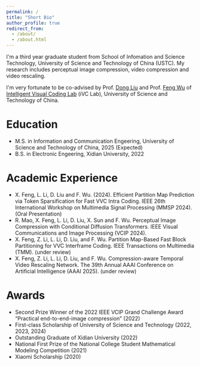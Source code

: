 ```yaml
---
permalink: /
title: "Short Bio"
author_profile: true
redirect_from: 
  - /about/
  - /about.html
---
```

I'm a third year graduate student from School of Infomation and Science Technology, University of Science and Technology of China (USTC). My research includes perceptual image compression, video compression and video rescaling. 

I'm very fortunate to be co-advised by Prof. [Dong Liu](https://faculty.ustc.edu.cn/dongeliu/) and Prof. [Feng Wu](https://eeis.ustc.edu.cn/2014/0423/c2648a20109/page.htm) of [Intelligent Visual Coding Lab](https://ustc-ivclab.github.io) (iVC Lab), University of Science and Technology of China.  



Education
==========
* M.S. in Information and Communication Engeering, University of Science and Technology of China, 2025 (Expected)
* B.S. in Electronic Engeering, Xidian University, 2022

Academic Experience
===========
* X. Feng, L. Li, D. Liu and F. Wu. (2024). Efficient Partition Map Prediction via Token Sparsification for Fast VVC Intra Coding. IEEE 26th International Workshop on Multimedia Signal Processing (MMSP 2024). (Oral Presentation)
* R. Mao, X. Feng, L. Li, D. Liu, X. Sun and F. Wu. Perceptual Image Compression with Conditional Diffusion Transformers. IEEE Visual Communications and Image Processing (VCIP 2024).
* X. Feng, Z. Li, L. Li, D. Liu, and F. Wu. Partition Map-Based Fast Block Partitioning for VVC Interframe Coding. IEEE Transactions on Multimedia (TMM). (under review)
* X. Feng, Z. Li, L. Li, D. Liu, and F. Wu. Compression-aware Temporal Video Rescaling Network. The 39th Annual AAAI Conference on Artificial Intelligence (AAAI 2025). (under review)

Awards
==============
* Second Prize Winner of the 2022 IEEE VCIP Grand Challenge Award “Practical end-to-end-image compression” (2022)
* First-class Scholarship of University of Science and Technology (2022, 2023, 2024)
* Outstanding Graduate of Xidian University (2022)
* National First Prize of the National College Student Mathematical Modeling Competition (2021)
* Xiaomi Scholarship (2020)
